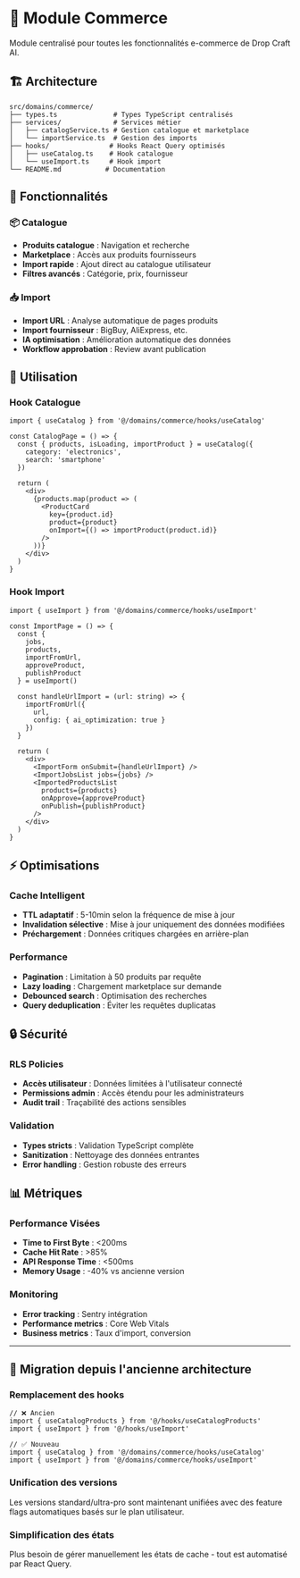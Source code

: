 # 🛒 Module Commerce

Module centralisé pour toutes les fonctionnalités e-commerce de Drop Craft AI.

## 🏗️ Architecture

```
src/domains/commerce/
├── types.ts              # Types TypeScript centralisés
├── services/             # Services métier
│   ├── catalogService.ts # Gestion catalogue et marketplace
│   └── importService.ts  # Gestion des imports
├── hooks/               # Hooks React Query optimisés
│   ├── useCatalog.ts    # Hook catalogue
│   └── useImport.ts     # Hook import
└── README.md           # Documentation
```

## 🚀 Fonctionnalités

### 📦 Catalogue
- **Produits catalogue** : Navigation et recherche
- **Marketplace** : Accès aux produits fournisseurs
- **Import rapide** : Ajout direct au catalogue utilisateur
- **Filtres avancés** : Catégorie, prix, fournisseur

### 📥 Import
- **Import URL** : Analyse automatique de pages produits
- **Import fournisseur** : BigBuy, AliExpress, etc.
- **IA optimisation** : Amélioration automatique des données
- **Workflow approbation** : Review avant publication

## 🔧 Utilisation

### Hook Catalogue
```tsx
import { useCatalog } from '@/domains/commerce/hooks/useCatalog'

const CatalogPage = () => {
  const { products, isLoading, importProduct } = useCatalog({
    category: 'electronics',
    search: 'smartphone'
  })

  return (
    <div>
      {products.map(product => (
        <ProductCard 
          key={product.id}
          product={product}
          onImport={() => importProduct(product.id)}
        />
      ))}
    </div>
  )
}
```

### Hook Import
```tsx
import { useImport } from '@/domains/commerce/hooks/useImport'

const ImportPage = () => {
  const { 
    jobs, 
    products, 
    importFromUrl, 
    approveProduct,
    publishProduct 
  } = useImport()

  const handleUrlImport = (url: string) => {
    importFromUrl({ 
      url,
      config: { ai_optimization: true }
    })
  }

  return (
    <div>
      <ImportForm onSubmit={handleUrlImport} />
      <ImportJobsList jobs={jobs} />
      <ImportedProductsList 
        products={products}
        onApprove={approveProduct}
        onPublish={publishProduct}
      />
    </div>
  )
}
```

## ⚡ Optimisations

### Cache Intelligent
- **TTL adaptatif** : 5-10min selon la fréquence de mise à jour
- **Invalidation sélective** : Mise à jour uniquement des données modifiées
- **Préchargement** : Données critiques chargées en arrière-plan

### Performance
- **Pagination** : Limitation à 50 produits par requête
- **Lazy loading** : Chargement marketplace sur demande
- **Debounced search** : Optimisation des recherches
- **Query deduplication** : Éviter les requêtes duplicatas

## 🔒 Sécurité

### RLS Policies
- **Accès utilisateur** : Données limitées à l'utilisateur connecté
- **Permissions admin** : Accès étendu pour les administrateurs
- **Audit trail** : Traçabilité des actions sensibles

### Validation
- **Types stricts** : Validation TypeScript complète
- **Sanitization** : Nettoyage des données entrantes
- **Error handling** : Gestion robuste des erreurs

## 📊 Métriques

### Performance Visées
- **Time to First Byte** : <200ms
- **Cache Hit Rate** : >85%
- **API Response Time** : <500ms
- **Memory Usage** : -40% vs ancienne version

### Monitoring
- **Error tracking** : Sentry intégration
- **Performance metrics** : Core Web Vitals
- **Business metrics** : Taux d'import, conversion

---

## 🔄 Migration depuis l'ancienne architecture

### Remplacement des hooks
```tsx
// ❌ Ancien
import { useCatalogProducts } from '@/hooks/useCatalogProducts'
import { useImport } from '@/hooks/useImport'

// ✅ Nouveau
import { useCatalog } from '@/domains/commerce/hooks/useCatalog'
import { useImport } from '@/domains/commerce/hooks/useImport'
```

### Unification des versions
Les versions standard/ultra-pro sont maintenant unifiées avec des feature flags automatiques basés sur le plan utilisateur.

### Simplification des états
Plus besoin de gérer manuellement les états de cache - tout est automatisé par React Query.